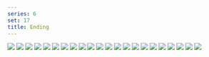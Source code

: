 ```yaml
---
series: 6
set: 17
title: Ending
---
```


![](../../../../assets/great/part-17/great557.jpg)
![](../../../../assets/great/part-17/great558.jpg)
![](../../../../assets/great/part-17/great559.jpg)
![](../../../../assets/great/part-17/great560.jpg)
![](../../../../assets/great/part-17/great561.jpg)
![](../../../../assets/great/part-17/great562.jpg)
![](../../../../assets/great/part-17/great563.jpg)
![](../../../../assets/great/part-17/great564.jpg)
![](../../../../assets/great/part-17/great565.jpg)
![](../../../../assets/great/part-17/great566.jpg)
![](../../../../assets/great/part-17/great567.jpg)
![](../../../../assets/great/part-17/great568.jpg)
![](../../../../assets/great/part-17/great569.jpg)
![](../../../../assets/great/part-17/great570.jpg)
![](../../../../assets/great/part-17/great571.jpg)
![](../../../../assets/great/part-17/great572.jpg)
![](../../../../assets/great/part-17/great573.jpg)
![](../../../../assets/great/part-17/great574.jpg)
![](../../../../assets/great/part-17/great575.jpg)
![](../../../../assets/great/part-17/great576.jpg)
![](../../../../assets/great/part-17/great577.jpg)
![](../../../../assets/great/part-17/great578.jpg)